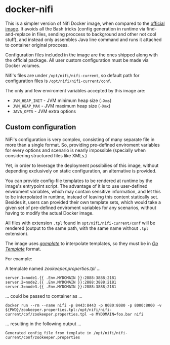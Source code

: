 # docker-nifi

This is a simpler version of Nifi Docker image, when compared to the [official image](https://hub.docker.com/r/apache/nifi/). It avoids all the Bash tricks (config generation in runtime via find-and-replace in files, sending proccess to background and other not cool stuff), and instead only assembles Java line command and runs it attached to container original proccess.

Configuration files included in the image are the ones shipped along with the official package. All user custom configuration must be made via Docker volumes.

Nifi's files are under `/opt/nifi/nifi-current`, so default path for configuration files is `/opt/nifi/nifi-current/conf`.

The only and few enviroment variables accepted by this image are:

- `JVM_HEAP_INIT` - JVM minimum heap size (`-Xms`)
- `JVM_HEAP_MAX`  - JVM maximum heap size (`-Xmx`)
- `JAVA_OPTS` - JVM extra options

## Custom configuration

NiFi's configuration is very complex, consisting of many separate file in more than a single format. So, providing pre-defined enviroment variables for every options and scenario is nearly impossible (specially when considering structured files like XMLs.)

Yet, in order to leverage the deployment possibilies of this image, without depending exclusively on static configuration, an alternative is provided.

You can provide config-file templates to be rendered at runtime by the image's entrypoint script. The advantage of it is to use user-defined enviroment variables, which may contain sensitive information, and let this to be  interpolated in runtime, instead of leaving this content statically set. Besides it, users can provided their own template sets, which would take a given set of pre-defined enviroment variables for any scenarios, without having to modify the actual Docker image.

All files with extension `.tpl` found in `opt/nifi/nifi-current/conf` will be rendered (output to the same path, with the same name without `.tpl` extension).

The image uses [*gomplate*](https://docs.gomplate.ca/) to interpolate templates, so they must be in [*Go Template*](https://golang.org/pkg/text/template/) format.

For example:

A template named _zookeeper.properties.tpl_ ...
```
server.1=node1.{{ .Env.MYDOMAIN }}:2888:3888;2181
server.2=node2.{{ .Env.MYDOMAIN }}:2888:3888;2181
server.3=node3.{{ .Env.MYDOMAIN }}:2888:3888;2181
```

... could be passed to container as ...
```
docker run --rm --name nifi -p 8443:8443 -p 8080:8080 -p 8000:8000 -v ${PWD}/zookeeper.properties.tpl:/opt/nifi/nifi-current/cof/zookeeper.properties.tpl -e MYDOMAIN=foo.bar nifi
```

... resulting in the following output ...
```
Generated config file from template in /opt/nifi/nifi-current/conf/zookeeper.properties
```

